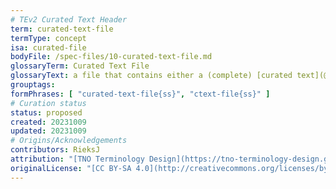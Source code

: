 ```yaml
---
# TEv2 Curated Text Header
term: curated-text-file
termType: concept
isa: curated-file
bodyFile: /spec-files/10-curated-text-file.md
glossaryTerm: Curated Text File
glossaryText: a file that contains either a (complete) [curated text](@), or the [header](@) of that [curated text](@) and a reference to the [file](body-file@) that contains its [body](@).
grouptags:
formPhrases: [ "curated-text-file{ss}", "ctext-file{ss}" ]
# Curation status
status: proposed
created: 20231009
updated: 20231009
# Origins/Acknowledgements
contributors: RieksJ
attribution: "[TNO Terminology Design](https://tno-terminology-design.github.io/tev2-specifications/docs)"
originalLicense: "[CC BY-SA 4.0](http://creativecommons.org/licenses/by-sa/4.0/?ref=chooser-v1)"
---
```

